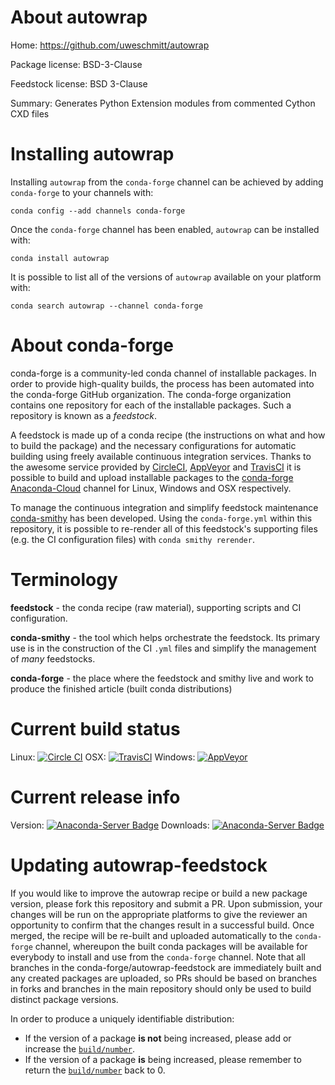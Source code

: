 About autowrap
==============

Home: https://github.com/uweschmitt/autowrap

Package license: BSD-3-Clause

Feedstock license: BSD 3-Clause

Summary: Generates Python Extension modules from commented Cython CXD files



Installing autowrap
===================

Installing `autowrap` from the `conda-forge` channel can be achieved by adding `conda-forge` to your channels with:

```
conda config --add channels conda-forge
```

Once the `conda-forge` channel has been enabled, `autowrap` can be installed with:

```
conda install autowrap
```

It is possible to list all of the versions of `autowrap` available on your platform with:

```
conda search autowrap --channel conda-forge
```



About conda-forge
=================

conda-forge is a community-led conda channel of installable packages.
In order to provide high-quality builds, the process has been automated into the
conda-forge GitHub organization. The conda-forge organization contains one repository
for each of the installable packages. Such a repository is known as a *feedstock*.

A feedstock is made up of a conda recipe (the instructions on what and how to build
the package) and the necessary configurations for automatic building using freely
available continuous integration services. Thanks to the awesome service provided by
[CircleCI](https://circleci.com/), [AppVeyor](http://www.appveyor.com/)
and [TravisCI](https://travis-ci.org/) it is possible to build and upload installable
packages to the [conda-forge](https://anaconda.org/conda-forge)
[Anaconda-Cloud](http://docs.anaconda.org/) channel for Linux, Windows and OSX respectively.

To manage the continuous integration and simplify feedstock maintenance
[conda-smithy](http://github.com/conda-forge/conda-smithy) has been developed.
Using the ``conda-forge.yml`` within this repository, it is possible to re-render all of
this feedstock's supporting files (e.g. the CI configuration files) with ``conda smithy rerender``.


Terminology
===========

**feedstock** - the conda recipe (raw material), supporting scripts and CI configuration.

**conda-smithy** - the tool which helps orchestrate the feedstock.
                   Its primary use is in the construction of the CI ``.yml`` files
                   and simplify the management of *many* feedstocks.

**conda-forge** - the place where the feedstock and smithy live and work to
                  produce the finished article (built conda distributions)

Current build status
====================

Linux: [![Circle CI](https://circleci.com/gh/conda-forge/autowrap-feedstock.svg?style=shield)](https://circleci.com/gh/conda-forge/autowrap-feedstock)
OSX: [![TravisCI](https://travis-ci.org/conda-forge/autowrap-feedstock.svg?branch=master)](https://travis-ci.org/conda-forge/autowrap-feedstock)
Windows: [![AppVeyor](https://ci.appveyor.com/api/projects/status/github/conda-forge/autowrap-feedstock?svg=True)](https://ci.appveyor.com/project/conda-forge/autowrap-feedstock/branch/master)

Current release info
====================
Version: [![Anaconda-Server Badge](https://anaconda.org/conda-forge/autowrap/badges/version.svg)](https://anaconda.org/conda-forge/autowrap)
Downloads: [![Anaconda-Server Badge](https://anaconda.org/conda-forge/autowrap/badges/downloads.svg)](https://anaconda.org/conda-forge/autowrap)


Updating autowrap-feedstock
===========================

If you would like to improve the autowrap recipe or build a new
package version, please fork this repository and submit a PR. Upon submission,
your changes will be run on the appropriate platforms to give the reviewer an
opportunity to confirm that the changes result in a successful build. Once
merged, the recipe will be re-built and uploaded automatically to the
`conda-forge` channel, whereupon the built conda packages will be available for
everybody to install and use from the `conda-forge` channel.
Note that all branches in the conda-forge/autowrap-feedstock are
immediately built and any created packages are uploaded, so PRs should be based
on branches in forks and branches in the main repository should only be used to
build distinct package versions.

In order to produce a uniquely identifiable distribution:
 * If the version of a package **is not** being increased, please add or increase
   the [``build/number``](http://conda.pydata.org/docs/building/meta-yaml.html#build-number-and-string).
 * If the version of a package **is** being increased, please remember to return
   the [``build/number``](http://conda.pydata.org/docs/building/meta-yaml.html#build-number-and-string)
   back to 0.
